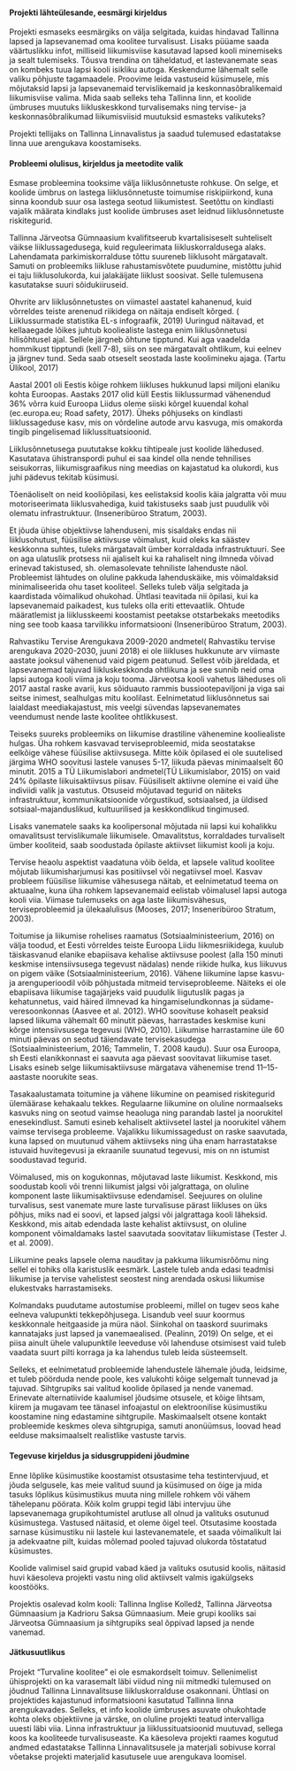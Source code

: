 #### Projekti lähteülesande, eesmärgi kirjeldus

Projekti esmaseks eesmärgiks on välja selgitada, kuidas hindavad  Tallinna lapsed ja lapsevanemad oma koolitee turvalisust. Lisaks püüame saada väärtuslikku infot, milliseid liikumisviise kasutavad lapsed kooli minemiseks ja sealt tulemiseks. Tõusva trendina on täheldatud, et lastevanemate seas on kombeks tuua lapsi kooli isikliku autoga. Keskendume lähemalt selle valiku põhjuste tagamaadele. Proovime leida vastuseid küsimusele, mis mõjutaksid lapsi ja lapsevanemaid tervislikemaid ja keskonnasõbralikemaid liikumisviise valima. Mida saab selleks teha Tallinna linn, et koolide ümbruses muutuks liikluskeskkond turvalisemaks ning tervise- ja keskonnasõbralikumad liikumisviisid muutuksid esmasteks valikuteks?

Projekti tellijaks on Tallinna Linnavalistus ja saadud tulemused edastatakse linna uue arengukava koostamiseks.

#### Probleemi olulisus, kirjeldus ja meetodite valik

Esmase probleemina tooksime välja liiklusõnnetuste rohkuse. On selge, et koolide ümbrus on lastega liiklusõnnetuste toimumise riskipiirkond, kuna sinna koondub suur osa lastega seotud liikumistest. Seetõttu on kindlasti vajalik määrata kindlaks just koolide ümbruses aset leidnud liiklusõnnetuste riskitegurid.

Tallinna Järveotsa Gümnaasium kvalifitseerub kvartalisiseselt suhteliselt väikse liiklussagedusega, kuid reguleerimata liikluskorraldusega alaks. Lahendamata parkimiskorralduse tõttu suureneb liiklusoht märgatavalt. Samuti on probleemiks liikluse rahustamisvõtete puudumine, mistõttu juhid ei taju liiklusolukorda, kui jalakäijate liiklust soosivat. Selle tulemusena kasutatakse suuri sõidukiiruseid.

Ohvrite arv liiklusõnnetustes on  viimastel aastatel kahanenud, kuid võrreldes teiste arenenud riikidega on näitaja endiselt kõrged. ( Liiklussurmade statistika EL-s infograafik, 2019)  Uuringud näitavad, et kellaaegade lõikes juhtub kooliealiste lastega enim liiklusõnnetusi hilisõhtusel ajal. Sellele järgneb õhtune tipptund. Kui aga vaadelda hommikust tipptundi (kell 7-8), siis on see märgatavalt ohtlikum, kui eelnev ja järgnev tund. Seda saab otseselt seostada laste koolimineku ajaga. (Tartu Ülikool, 2017)

Aastal 2001 oli Eestis kõige rohkem liikluses hukkunud lapsi miljoni elaniku kohta Euroopas. Aastaks 2017 olid küll Eestis liiklussurmad vähenendud 36% võrra kuid Euroopa Liidus oleme siiski kõrgel kuuendal kohal (ec.europa.eu; Road safety, 2017). Üheks põhjuseks on kindlasti liiklussageduse kasv, mis on võrdeline autode arvu kasvuga, mis omakorda tingib pingelisemad liiklussituatsioonid.

Liiklusõnnetusega puututakse kokku tihtipeale just koolide  lähedused. Kasutatava ühistranspordi puhul ei saa kindel olla nende tehnilises seisukorras, liikumisgraafikus ning meedias on kajastatud ka olukordi, kus juhi pädevus tekitab küsimusi.

Tõenäoliselt on neid kooliõpilasi, kes eelistaksid koolis käia jalgratta või muu motoriseerimata liiklusvahediga, kuid takistuseks saab just puudulik või olematu infrastruktuur. (Inseneribüroo Stratum, 2003).

Et jõuda ühise objektiivse lahenduseni, mis sisaldaks endas nii liiklusohutust, füüsilise aktiivsuse võimalust, kuid oleks ka säästev keskkonna suhtes, tuleks märgatavalt ümber korraldada infrastruktuuri. See on aga ulatuslik protsess nii ajaliselt kui ka rahaliselt ning ilmneda võivad erinevad takistused, sh. olemasolevate tehniliste lahenduste näol. Probleemist lähtudes on oluline pakkuda lahenduskäike, mis võimaldaksid minimaliseerida ohu taset kooliteel. Selleks tuleb välja selgitada ja kaardistada võimalikud ohukohad. Ühtlasi teavitada nii õpilasi, kui ka lapsevanemaid paikadest, kus tuleks olla eriti ettevaatlik. Ohtude määratlemist ja liiklusskeemi koostamist peetakse otstarbekaks meetodiks ning see toob kaasa tarvilikku informatsiooni (Inseneribüroo Stratum, 2003).

Rahvastiku Tervise Arengukava 2009-2020 andmetel( Rahvastiku tervise arengukava 2020-2030, juuni 2018) ei ole  liikluses hukkunute arv viimaste aastate jooksul vähenenud vaid pigem peatunud. Sellest võib järeldada, et lapsevanemad tajuvad liikluskeskkonda ohtlikuna ja see sunnib neid oma lapsi autoga kooli viima ja koju tooma. Järveotsa kooli vahetus läheduses oli 2017 aastal raske avarii, kus sõiduauto rammis bussiootepaviljoni ja viga sai seitse inimest, sealhulgas mitu koolilast. Eelnimetatud liiklusõnnetus sai laialdast meediakajastust, mis veelgi süvendas lapsevanemates veendumust nende laste koolitee ohtlikkusest.

Teiseks suureks probleemiks on liikumise drastiline vähenemine kooliealiste hulgas. Üha rohkem kasvavad terviseprobleemid, mida seostatakse eelkõige vähese füüsilise aktiivsusega. Mitte kõik õpilased ei ole suutelised järgima WHO soovitusi lastele vanuses 5-17,  liikuda päevas minimaalselt 60 minutit. 2015 a TÜ Liikumislabori andmetel(TÜ Liikumislabor, 2015) on vaid 24% õpilaste liikuisaktiivsus piisav. Füüsiliselt aktiivne olemine ei vaid ühe indiviidi valik ja vastutus. Otsuseid mõjutavad tegurid on näiteks infrastruktuur, kommunikatsioonide võrgustikud, sotsiaalsed, ja üldised sotsiaal-majanduslikud, kultuurilised ja keskkondlikud tingimused.

Lisaks vanematele saaks ka koolipersonal mõjutada nii lapsi kui kohalikku omavalitsust tervislikumale liikumisele. Omavalitstus, korraldades turvaliselt ümber kooliteid, saab soodustada õpilaste aktiivset liikumist kooli ja koju.

Tervise heaolu aspektist vaadatuna võib öelda, et lapsele valitud koolitee mõjutab liikumisharjumusi kas positiivsel või negatiivsel moel. Kasvav probleem füüsilise liikumise vähesusega näitab, et eelnimetatud teema on aktuaalne, kuna üha rohkem lapsevanemaid eelistab võimalusel lapsi autoga kooli viia. Viimase tulemuseks on aga laste liikumisvähesus, terviseprobleemid ja ülekaalulisus (Mooses, 2017; Inseneribüroo Stratum, 2003).

Toitumise ja liikumise rohelises raamatus (Sotsiaalministeerium, 2016) on välja toodud, et Eesti võrreldes teiste Euroopa Liidu liikmesriikidega,  kuulub täiskasvanud elanike ebapiisava kehalise aktiivsuse poolest (alla 150 minuti keskmise intensiivsusega tegevust nädalas) nende riikide hulka, kus liikuvus on pigem väike (Sotsiaalministeerium, 2016). Vähene liikumine lapse kasvu- ja arenguperioodil võib põhjustada mitmeid terviseprobleeme. Näiteks ei ole ebapiisava liikumise tagajärjeks vaid puudulik liigutuslik pagas ja kehatunnetus, vaid häired ilmnevad ka hingamiselundkonnas ja südame-veresoonkonnas (Aasvee et al. 2012). WHO soovituse kohaselt peaksid lapsed liikuma vähemalt 60 minutit päevas, harrastades keskmise kuni kõrge intensiivsusega tegevusi (WHO, 2010). Liikumise harrastamine üle 60 minuti päevas on seotud täiendavate tervisekasudega (Sotsiaalministeerium, 2016; Tammelin, T. 2008 kaudu). Suur osa Euroopa, sh Eesti elanikkonnast ei saavuta aga päevast soovitavat liikumise taset. Lisaks esineb selge liikumisaktiivsuse märgatava vähenemise trend 11–15- aastaste noorukite seas.

Tasakaalustamata toitumine ja vähene liikumine on peamised riskitegurid ülemäärase kehakaalu tekkes. Regulaarne liikumine on oluline normaalseks kasvuks ning on seotud vaimse heaoluga ning parandab lastel ja noorukitel enesekindlust. Samuti esineb kehaliselt aktiivsetel lastel ja noorukitel vähem vaimse tervisega probleeme. Vajalikku liikumissagedust on raske saavutada, kuna lapsed on muutunud vähem aktiivseks ning üha enam harrastatakse istuvaid huvitegevusi ja ekraanile suunatud tegevusi, mis on nn istumist soodustavad tegurid.

Võimalused, mis on kogukonnas, mõjutavad laste liikumist. Keskkond, mis soodustab kooli või trenni liikumist jalgsi või jalgrattaga, on oluline komponent laste liikumisaktiivsuse edendamisel. Seejuures on oluline turvalisus, sest vanemate mure laste turvalisuse pärast liikluses on üks põhjus, miks nad ei soovi, et lapsed jalgsi või jalgrattaga kooli läheksid. Keskkond, mis aitab edendada laste kehalist aktiivsust, on oluline komponent võimaldamaks lastel saavutada soovitatav liikumistase (Tester J. et al. 2009).

Liikumine peaks lapsele olema nauditav ja pakkuma liikumisrõõmu ning sellel ei tohiks olla karistuslik eesmärk. Lastele tuleb anda  edasi teadmisi liikumise ja tervise vahelistest seostest ning arendada oskusi liikumise elukestvaks harrastamiseks.

Kolmandaks puudutame autostumise probleemi, millel on tugev seos kahe eelneva valupunkti tekkepõhjusega. Lisandub veel suur koormus keskkonnale heitgaaside ja müra näol. Siinkohal on taaskord suurimaks kannatajaks just lapsed ja vanemaealised. (Pealinn, 2019) On selge, et ei piisa ainult ühele valupunktile leeveduse või lahenduse otsimisest vaid tuleb vaadata suurt pilti korraga ja ka lahendus tuleb leida süsteemselt.

Selleks, et eelnimetatud probleemide lahendustele lähemale jõuda, leidsime, et tuleb pöörduda nende poole, kes valukohti kõige selgemalt tunnevad ja tajuvad. Sihtgrupiks sai valitud koolide õpilased ja nende vanemad. Erinevate alternatiivide kaalumisel jõudsime otsusele, et kõige lihtsam, kiirem ja mugavam  tee tänasel infoajastul on elektroonilise küsimustiku koostamine ning edastamine sihtgrupile. Maskimaalselt otsene kontakt probleemide keskmes oleva sihtgrupiga,  samuti anonüümsus, loovad head eelduse maksimaalselt realistlike vastuste tarvis.

#### Tegevuse kirjeldus ja sidusgruppideni jõudmine

Enne lõplike küsimustike koostamist otsustasime teha  testintervjuud, et jõuda selgusele, kas meie valitud suund ja küsimused on õige ja mida tasuks lõplikus küsimustikus  muuta ning millele rohkem või vähem tähelepanu pöörata. Kõik kolm gruppi tegid läbi intervjuu ühe lapsevanemaga grupikohtumistel arutluse all olnud ja valituks osutunud küsimustega. Vastused näitasid, et oleme õigel teel. Otsutasime koostada sarnase küsimustiku nii lastele kui lastevanematele, et saada võimalikult lai ja adekvaatne pilt, kuidas mõlemad pooled tajuvad olukorda tõstatatud küsimustes.

Koolide valimisel said grupid  vabad käed ja valituks osutusid koolis, näitasid huvi käesoleva projekti vastu ning olid aktiivselt valmis igakülgseks koostööks.

Projektis osalevad kolm kooli: Tallinna Inglise Kolledž, Tallinna Järveotsa Gümnaasium ja Kadrioru Saksa Gümnaasium. Meie grupi kooliks sai Järveotsa Gümnaasium ja sihtgrupiks seal õppivad lapsed ja nende vanemad.

#### Jätkusuutlikus

Projekt “Turvaline koolitee” ei ole esmakordselt toimuv. Sellenimelist ühisprojekti on ka varasemalt läbi viidud ning nii mitmedki tulemused on jõudnud Tallinna Linnavalitsuse liikluskorralduse osakonnani. Ühtlasi on projektides kajastunud informatsiooni kasutatud Tallinna linna arengukavades. Selleks, et info koolide ümbruses asuvate ohukohtade kohta oleks objektiivne ja värske, on oluline projekti teatud intervalliga uuesti läbi viia. Linna infrastruktuur ja liiklussituatsioonid muutuvad, sellega koos ka kooliteede turvalisuseaste. Ka käesoleva projekti raames kogutud andmed edastatakse Tallinna Linnavalitsusele ja materjali sobivuse korral võetakse projekti materjalid kasutusele uue arengukava loomisel.
